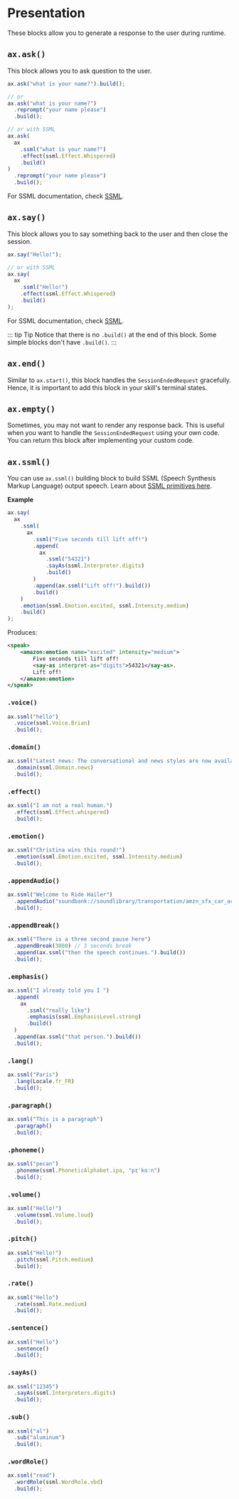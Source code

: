 # Presentation

These blocks allow you to generate a response to the user during runtime.

## `ax.ask()`

This block allows you to ask question to the user.

```ts
ax.ask("what is your name?").build();

// or
ax.ask("what is your name?")
  .reprompt("your name please")
  .build();

// or with SSML
ax.ask(
  ax
    .ssml("what is your name?")
    .effect(ssml.Effect.Whispered)
    .build()
)
  .reprompt("your name please")
  .build();
```

For SSML documentation, check [SSML](/additional-blocks).

## `ax.say()`

This block allows you to say something back to the user and then close the session.

```ts
ax.say("Hello!");

// or with SSML
ax.say(
  ax
    .ssml("Hello!")
    .effect(ssml.Effect.Whispered)
    .build()
);
```

For SSML documentation, check [SSML](/additional-blocks).

::: tip Tip
Notice that there is no `.build()` at the end of this block. Some simple blocks don't have `.build()`.
:::

## `ax.end()`

Similar to `ax.start()`, this block handles the `SessionEndedRequest` gracefully. Hence, it is important to add this block in your skill's terminal states.

## `ax.empty()`

Sometimes, you may not want to render any response back. This is useful when you want to handle the `SessionEndedRequest` using your own code. You can return this block after implementing your custom code.

## `ax.ssml()` <Badge text="new" /><Badge text="0.3.0+" type="error" />

You can use `ax.ssml()` building block to build SSML (Speech Synthesis Markup Language) output speech. Learn about [SSML primitives here](https://developer.amazon.com/en-US/docs/alexa/custom-skills/speech-synthesis-markup-language-ssml-reference.html).

**Example**

```ts
ax.say(
  ax
    .ssml(
      ax
        .ssml("Five seconds till lift off!")
        .append(
          ax
            .ssml("54321")
            .sayAs(ssml.Interpreter.digits)
            .build()
        )
        .append(ax.ssml("Lift off!").build())
        .build()
    )
    .emotion(ssml.Emotion.excited, ssml.Intensity.medium)
    .build()
);
```

Produces:

```xml
<speak>
    <amazon:emotion name="excited" intensity="medium">
        Five seconds till lift off!
        <say-as interpret-as="digits">54321</say-as>.
        Lift off!
    </amazon:emotion>
</speak>
```

### `.voice()`

```ts
ax.ssml("hello")
  .voice(ssml.Voice.Brian)
  .build();
```

### `.domain()`

```ts
ax.ssml("Latest news: The conversational and news styles are now available!")
  .domain(ssml.Domain.news)
  .build();
```

### `.effect()`

```ts
ax.ssml("I am not a real human.")
  .effect(ssml.Effect.whispered)
  .build();
```

### `.emotion()`

```ts
ax.ssml("Christina wins this round!")
  .emotion(ssml.Emotion.excited, ssml.Intensity.medium)
  .build();
```

### `.appendAudio()`

```ts
ax.ssml("Welcome to Ride Hailer")
  .appendAudio("soundbank://soundlibrary/transportation/amzn_sfx_car_accelerate_01")
  .build();
```

### `.appendBreak()`

```ts
ax.ssml("There is a three second pause here")
  .appendBreak(3000) // 3 seconds break
  .append(ax.ssml("then the speech continues.").build())
  .build();
```

### `.emphasis()`

```ts
ax.ssml("I already told you I ")
  .append(
    ax
      .ssml("really like")
      .emphasis(ssml.EmphasisLevel.strong)
      .build()
  )
  .append(ax.ssml("that person.").build())
  .build();
```

### `.lang()`

```ts
ax.ssml("Paris")
  .lang(Locale.fr_FR)
  .build();
```

### `.paragraph()`

```ts
ax.ssml("This is a paragraph")
  .paragraph()
  .build();
```

### `.phoneme()`

```ts
ax.ssml("pecan")
  .phoneme(ssml.PhoneticAlphabet.ipa, "pɪˈkɑːn")
  .build();
```

### `.volume()`

```ts
ax.ssml("Hello!")
  .volume(ssml.Volume.loud)
  .build();
```

### `.pitch()`

```ts
ax.ssml("Hello!")
  .pitch(ssml.Pitch.medium)
  .build();
```

### `.rate()`

```ts
ax.ssml("Hello")
  .rate(ssml.Rate.medium)
  .build();
```

### `.sentence()`

```ts
ax.ssml("Hello")
  .sentence()
  .build();
```

### `.sayAs()`

```ts
ax.ssml("12345")
  .sayAs(ssml.Interpreters.digits)
  .build();
```

### `.sub()`

```ts
ax.ssml("al")
  .sub("aluminum")
  .build();
```

### `.wordRole()`

```ts
ax.ssml("read")
  .wordRole(ssml.WordRole.vbd)
  .build();
```
